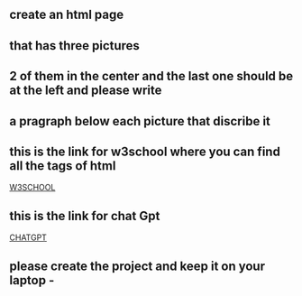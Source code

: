 ## create an html page 

## that has three pictures 

## 2 of them in the center and the last one should be at the left  and please write 
## a pragraph below each picture that discribe it 



## this is the link for  w3school where you can find all the tags of html 



[W3SCHOOL](https://www.w3schools.com/html/html_paragraphs.asp)

## this is the link for chat Gpt 


[CHATGPT](https://chat.openai.com/)

## please create the project and keep it on your laptop - 